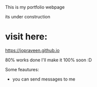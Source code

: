 This is my portfolio webpage 

its under construction

# visit here:
https://jopraveen.github.io

80% works done
I'll make it 100% soon :D

Some feautures:
- you can send messages to me
